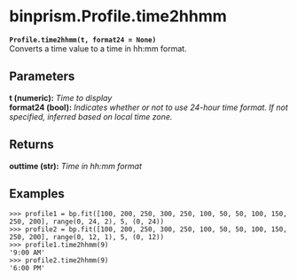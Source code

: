 # binprism.Profile.time2hhmm
**`Profile.time2hhmm(t, format24 = None)`** <br />
Converts a time value to a time in hh:mm format.

## Parameters
**t (numeric):** *Time to display* <br />
**format24 (bool):** *Indicates whether or not to use 24-hour time format. If not specified, inferred based on local time zone.*

## Returns
**outtime (str):** *Time in hh:mm format*

## Examples
```
>>> profile1 = bp.fit([100, 200, 250, 300, 250, 100, 50, 50, 100, 150, 250, 200], range(0, 24, 2), 5, (0, 24))
>>> profile2 = bp.fit([100, 200, 250, 300, 250, 100, 50, 50, 100, 150, 250, 200], range(0, 12, 1), 5, (0, 12))
>>> profile1.time2hhmm(9)
'9:00 AM'
>>> profile2.time2hhmm(9)
'6:00 PM'
```
